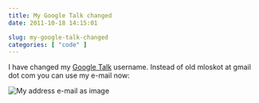 ```yaml
---
title: My Google Talk changed
date: 2011-10-18 14:15:01

slug: my-google-talk-changed
categories: [ "code" ]
---
```


I have changed my [Google Talk](http://www.google.com/talk/) username. Instead of old mloskot at gmail dot com you can use my e-mail now:


![My address e-mail as image](/images/email.png)
